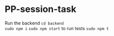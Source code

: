# PP-session-task

Run the backend 
`cd backend` <br>
`sudo npm i`
`sudo npm start`
to run tests 
`sudo npm t`

